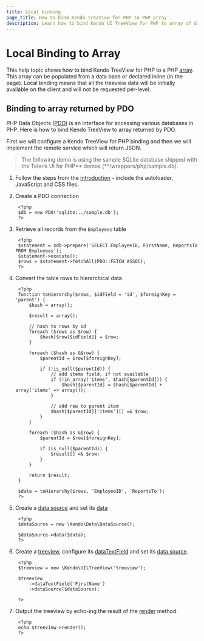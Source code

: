 ```yaml
---
title: Local binding
page_title: How to bind Kendo TreeView for PHP to PHP array
description: Learn how to bind Kendo UI TreeView for PHP to array of data
---
```


# Local Binding to Array

This help topic shows how to bind Kendo TreeView for PHP to a PHP [array](http://php.net/manual/en/language.types.array.php). This array
can be populated from a data base or declared inline (in the page). Local binding means that all the treeview data will be initially available
on the client and will not be requested per-level.

## Binding to array returned by PDO

PHP Data Objects ([PDO](http://www.php.net/manual/en/intro.pdo.php)) is an interface for accessing various databases in PHP. Here is how to bind Kendo TreeView to array
returned by PDO.

First we will configure a Kendo TreeView for PHP binding and then we will implement the remote service which will return JSON.

> The following demo is using the sample SQLite database shipped with the Telerik UI for PHP** demos (**/wrappers/php/sample.db).

1. Follow the steps from the [introduction](/php/introduction) - include the autoloader, JavaScript and CSS files.
1. Create a PDO connection

        <?php
        $db = new PDO('sqlite:../sample.db');
        ?>

1. Retrieve all records from the `Employees` table

        <?php
        $statement = $db->prepare('SELECT EmployeeID, FirstName, ReportsTo FROM Employees');
        $statement->execute();
        $rows = $statement->fetchAll(PDO::FETCH_ASSOC);
        ?>

1. Convert the table rows to hierarchical data

        <?php
        function toHierarchy($rows, $idField = 'id', $foreignKey = 'parent') {
            $hash = array();

            $result = array();

            // hash to rows by id
            foreach ($rows as $row) {
                $hash[$row[$idField]] = $row;
            }

            foreach ($hash as &$row) {
                $parentId = $row[$foreignKey];

                if (!is_null($parentId)) {
                    // add items field, if not available
                    if (!in_array('items', $hash[$parentId])) {
                        $hash[$parentId] = $hash[$parentId] + array('items' => array());
                    }

                    // add row to parent item
                    $hash[$parentId]['items'][] =& $row;
                }
            }

            foreach ($hash as &$row) {
                $parentId = $row[$foreignKey];

                if (is_null($parentId)) {
                    $result[] =& $row;
                }
            }

            return $result;
        }

        $data = toHierarchy($rows, 'EmployeeID', 'ReportsTo');
        ?>

1. Create a [data source](/api/php/Kendo/Data/DataSource) and set its [data](/api/php/Kendo/Data/DataSource#data)

        <?php
        $dataSource = new \Kendo\Data\DataSource();

        $dataSource->data($data);
        ?>

1. Create a [treeview](/api/php/Kendo/UI/TreeView), configure its [dataTextField](/api/php/Kendo/UI/TreeView#dataTextField) and set its [data source](/api/php/Kendo/UI/TreeView#datasource).

        <?php
        $treeview = new \Kendo\UI\TreeView('treeview');

        $treeview
            ->dataTextField('FirstName')
            ->dataSource($dataSource);

        ?>

1. Output the treeview by echo-ing the result of the [render](/api/php/Kendo/UI/Widget#render) method.

        <?php
        echo $treeview->render();
        ?>

